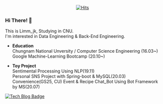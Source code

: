 

<div align=center>

[![Hits](https://hits.seeyoufarm.com/api/count/incr/badge.svg?url=https://github.com/Limm-jk)](https://hits.seeyoufarm.com) 

</div>
<!--
### 안녕하세요 👋 저는 주니어 개발자 임준규입니다.  
서버 분야를 열심히 공부하고 있습니다.⚡  
그리고 재미있는 것들은 직접 써봐야 성이 풀리는 사람입니다😄😄   
AI를 더 공부해서 BioInformatics를 해보고 싶습니다!
-->

### Hi There! 👋  
This is Limm_jk, Studying in CNU.  
I'm interested in Data Engineering & Back-End Engineering.   

- **Education**  
Chungnam National Unversity / Computer Science Engineering (16.03~)  
Google Machine-Learning Bootcamp (20.10~)  

- **Toy Project**  
Sentimental Processing Using NLP(19.11)  
Personal SNS Project with Spring-boot & MySQL(20.03)  
Convenience(GS25, CU) Event & Recipe Chat_Bot Using Bot Framework by MS(20.07)  
<!--
[![nopaste](https://ghrs.vercel.app/api/pin/?username=limm-jk&repo=fun-staurant)](https://github.com/Limm-jk/Fun-Staurant)
<div align=left>-->

[![Tech Blog Badge](http://img.shields.io/badge/-Tech%20blog-black?style=flat-square&logo=github&link=https://limm-jk.tistory.com/)](https://limm-jk.tistory.com/) 

<!--**Limm-jk/Limm-jk** is a ✨ _special_ ✨ repository because its `README.md` (this file) appears on your GitHub profile.

Here are some ideas to get you started:

- 🔭 I’m currently working on ...
- 🌱 I’m currently learning ...
- 👯 I’m looking to collaborate on ...
- 🤔 I’m looking for help with ...
- 💬 Ask me about ...
- 📫 How to reach me: ...
- 😄 Pronouns: ...
- ⚡ Fun fact: ...

-->
